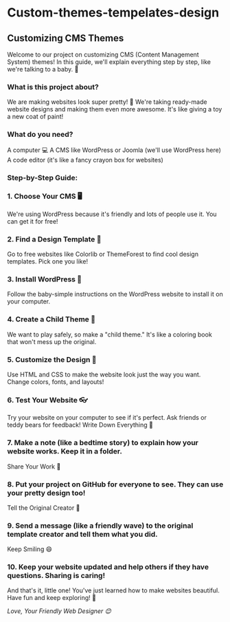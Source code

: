 # Custom-themes-tempelates-design

## Customizing CMS Themes 

Welcome to our project on customizing CMS (Content Management System) themes! In this guide, we'll explain everything step by step, like we're talking to a baby. 🍼

### What is this project about?
We are making websites look super pretty! 🌈 We're taking ready-made website designs and making them even more awesome. It's like giving a toy a new coat of paint!

### What do you need? 

A computer 💻
A CMS like WordPress or Joomla (we'll use WordPress here)
A code editor (it's like a fancy crayon box for websites)

### Step-by-Step Guide:

### 1. Choose Your CMS 🖥️

We're using WordPress because it's friendly and lots of people use it. You can get it for free!

### 2. Find a Design Template 🎨

Go to free websites like Colorlib or ThemeForest to find cool design templates. Pick one you like!

### 3. Install WordPress 🚀

Follow the baby-simple instructions on the WordPress website to install it on your computer.

### 4. Create a Child Theme 👶

We want to play safely, so make a "child theme." It's like a coloring book that won't mess up the original.

### 5. Customize the Design 🎉

Use HTML and CSS to make the website look just the way you want. Change colors, fonts, and layouts!

### 6. Test Your Website 👓

Try your website on your computer to see if it's perfect. Ask friends or teddy bears for feedback!
Write Down Everything 📝

### 7. Make a note (like a bedtime story) to explain how your website works. Keep it in a folder.
Share Your Work 🤝

### 8. Put your project on GitHub for everyone to see. They can use your pretty design too!
Tell the Original Creator 📢

### 9. Send a message (like a friendly wave) to the original template creator and tell them what you did.
Keep Smiling 😄

### 10. Keep your website updated and help others if they have questions. Sharing is caring!
And that's it, little one! You've just learned how to make websites beautiful. Have fun and keep exploring! 🌟

*Love,*
*Your Friendly Web Designer 😊*
